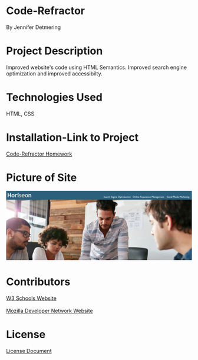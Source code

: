 # Code-Refractor
By Jennifer Detmering

# Project Description
Improved website's code using HTML Semantics. Improved search engine optimization and improved accessibilty. 

# Technologies Used
HTML, CSS

# Installation-Link to Project

<a href="https://kodiakshuksan.github.io/Code-Refractor/">Code-Refractor Homework<a>

# Picture of Site
<img src="assets/website.PNG" alt="picture of deployed website where it shows general website with a photo of people working in an office">


# Contributors 
<a href="https://www.w3schools.com/">W3 Schools Website<a><br><br>
<a href="https://developer.mozilla.org/en-US/">Mozilla Developer Network Website<a>

# License
<a href="LICENSE.txt">License Document<a>